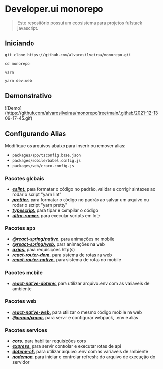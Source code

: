 # Developer.ui monorepo

> Este repositório possui um ecosistema para projetos fullstack javascript.

## Iniciando

```
git clone https://github.com/alvarosilveiraa/monorepo.git

cd monorepo

yarn

yarn dev:web
```

## Demonstrativo

![Demo](https://github.com/alvarosilveiraa/monorepo/tree/main/.github/2021-12-13 09-17-45.gif)

## Configurando Alias

Modifique os arquivos abaixo para inserir ou remover alias:

- `packages/app/tsconfig.base.json`
- `packages/mobile/babel.config.js`
- `packages/web/craco.config.js`

### Pacotes globais

- **_[eslint.](https://www.npmjs.com/package/eslint)_** para formatar o código no padrão, validar e corrigir sintaxes ao rodar o script "yarn lint"
- **_[prettier.](https://www.npmjs.com/package/prettier)_** para formatar o código no padrão ao salvar um arquivo ou rodar o script "yarn pretty"
- **_[typescript.](https://www.npmjs.com/package/typescript)_** para tipar e compilar o código
- **_[ultra-runner.](https://www.npmjs.com/package/ultra-runner)_** para executar scripts em lote

### Pacotes app

- **_[@react-spring/native.](https://www.npmjs.com/package/@react-spring/native)_** para animações no mobile
- **_[@react-spring/web.](https://www.npmjs.com/package/@react-spring/web)_** para animações na web
- **_[axios.](https://www.npmjs.com/package/axios)_** para requisições http(s)
- **_[react-router-dom.](https://www.npmjs.com/package/react-router-dom)_** para sistema de rotas na web
- **_[react-router-native.](https://www.npmjs.com/package/react-router-native)_** para sistema de rotas no mobile

### Pacotes mobile

- **_[react-native-dotenv.](https://www.npmjs.com/package/react-native-dotenv)_** para utilizar arquivo .env com as variaveis de ambiente

### Pacotes web

- **_[react-native-web.](https://www.npmjs.com/package/react-native-web)_** para utilizar o mesmo código mobile na web
- **_[@craco/craco.](https://www.npmjs.com/package/@craco/craco)_** para servir e configurar webpack, .env e alias

### Pacotes services

- **_[cors.](https://www.npmjs.com/package/cors)_** para habilitar requisições cors
- **_[express.](https://www.npmjs.com/package/express)_** para servir controlar e executar rotas de api
- **_[dotenv-cli.](https://www.npmjs.com/package/dotenv-cli)_** para utilizar arquivo .env com as variaveis de ambiente
- **_[nodemon.](https://www.npmjs.com/package/nodemon)_** para iniciar e controlar refreshs do arquivo de execução do servidor
